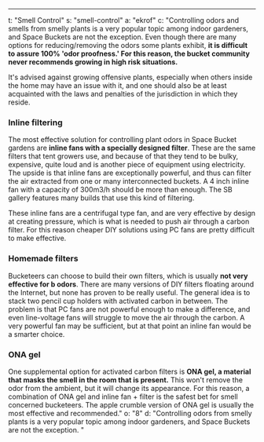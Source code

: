 ---
t: "Smell Control"
s: "smell-control"
a: "ekrof"
c: "Controlling odors and smells from smelly plants is a very popular topic among indoor gardeners, and Space Buckets are not the exception. Even though there are many options for reducing/removing the odors some plants exhibit, <b>it is difficult to assure 100% 'odor proofness.' For this reason, the bucket community never recommends growing in high risk situations.</b>

It's advised against growing offensive plants, especially when others inside the home may have an issue with it, and one should also be at least acquainted with the laws and penalties of the jurisdiction in which they reside.

<h3>Inline filtering</h3>
The most effective solution for controlling plant odors in Space Bucket gardens are <b>inline fans with a specially designed filter</b>. These are the same filters that tent growers use, and because of that they tend to be bulky, expensive, quite loud and is another piece of equipment using electricity. The upside is that inline fans are exceptionally powerful, and thus can filter the air extracted from one or many interconnected buckets. A 4 inch inline fan with a capacity of 300m3/h should be more than enough. The SB gallery features many builds that use this kind of filtering.

These inline fans are a centrifugal type fan, and are very effective by design at creating pressure, which is what is needed to push air through a carbon filter. For this reason cheaper DIY solutions using PC fans are pretty difficult to make effective.

<h3>Homemade filters</h3>
Bucketeers can choose to build their own filters, which is usually <b>not very effective for b odors</b>. There are many versions of DIY filters floating around the Internet, but none has proven to be really useful. The general idea is to stack two pencil cup holders with activated carbon in between. The problem is that PC fans are not powerful enough to make a difference, and even line-voltage fans will struggle to move the air through the carbon. A very powerful fan may be sufficient, but at that point an inline fan would be a smarter choice.

<h3>ONA gel</h3>
One supplemental option for activated carbon filters is <b>ONA gel, a material that masks the smell in the room that is present.</b> This won't remove the odor from the ambient, but it will change its appearance. For this reason, a combination of ONA gel and inline fan + filter is the safest bet for smell concerned bucketeers. The apple crumble version of ONA gel is usually the most effective and recommended."
o: "8"
d: "Controlling odors from smelly plants is a very popular topic among indoor gardeners, and Space Buckets are not the exception. "